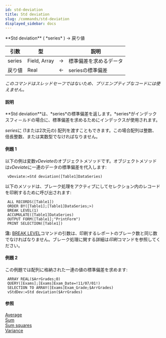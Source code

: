 ```yaml
---
id: std-deviation
title: Std deviation
slug: /commands/std-deviation
displayed_sidebar: docs
---
```


<!--REF #_command_.Std deviation.Syntax-->**Std deviation** ( *series* ) -> 戻り値<!-- END REF-->
<!--REF #_command_.Std deviation.Params-->
| 引数 | 型 |  | 説明 |
| --- | --- | --- | --- |
| series | Field, Array | &#8594;  | 標準偏差を求めるデータ |
| 戻り値 | Real | &#8592; | seriesの標準偏差 |

<!-- END REF-->

*このコマンドはスレッドセーフではないため、プリエンプティブなコードには使えません。*


#### 説明 

<!--REF #_command_.Std deviation.Summary-->**Std deviation**は、*series*の標準偏差を返します。<!-- END REF-->*series*がインデックスフィ－ルドの場合に、標準偏差を求めるためにインデックスが使用されます。

*series*に (1または2次元の) 配列を渡すこともできます。この場合配列は整数、倍長整数、または実数型でなければなりません。

#### 例題 1 

以下の例は変数*vDeviate*のオブジェクトメソッドです。オブジェクトメソッドは*vDeviate*に一連のデータの標準偏差を代入します:

```4d
 vDeviate:=Std deviation([Table1]DataSeries)
```

以下のメソッドは、ブレーク処理をアクティブにしてセレクション内のレコードを印刷するために呼び出されます:

```4d
 ALL RECORDS([Table1])
 ORDER BY([Table1];[Table1]DataSeries;>)
 BREAK LEVEL(1)
 ACCUMULATE([Table1]DataSeries)
 OUTPUT FORM([Table1];"PrintForm")
 PRINT SELECTION([Table1])
```

**注:** [BREAK LEVEL](break-level.md)コマンドの引数は、印刷するレポートのブレーク数と同じ数でなければなりません。ブレーク処理に関する詳細は*印刷*コマンドを参照してください。

#### 例題 2 

この例題では配列に格納された一連の値の標準偏差を求めます: 

```4d
 ARRAY REAL($ArrGrades;0)
 QUERY([Exams];[Exams]Exam_Date=!11/07/01!)
 SELECTION TO ARRAY([Exams]Exam_Grade;$ArrGrades)
 vStdDev:=Std deviation($ArrGrades)
```

#### 参照 

[Average](average.md)  
[Sum](sum.md)  
[Sum squares](sum-squares.md)  
[Variance](variance.md)  